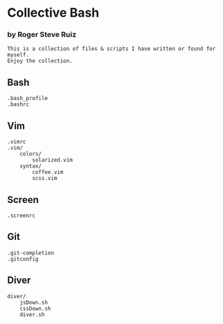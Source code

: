 # Collective Bash
### by Roger Steve Ruiz

	This is a collection of files & scripts I have written or found for myself.
	Enjoy the collection.

## Bash
	.bash_profile
	.bashrc

## Vim
	.vimrc
	.vim/
		colors/
			solarized.vim
		syntax/
			coffee.vim
			scss.vim

## Screen
	.screenrc

## Git
	.git-completion
	.gitconfig
	
## Diver
	diver/
		jsDown.sh
		cssDown.sh
		diver.sh
